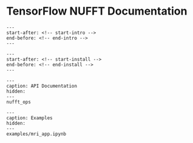 # TensorFlow NUFFT Documentation

```{include} ../README.md
---
start-after: <!-- start-intro -->
end-before: <!-- end-intro -->
---
```

```{include} ../README.md
---
start-after: <!-- start-install -->
end-before: <!-- end-install -->
---
```

```{toctree}
---
caption: API Documentation
hidden:
---
nufft_ops
```

```{toctree}
---
caption: Examples
hidden:
---
examples/mri_app.ipynb
```
